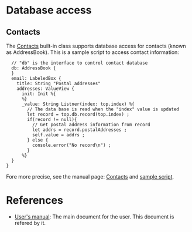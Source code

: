 # Database access

## Contacts
The [Contacts](https://github.com/steelwheels/KiwiScript/blob/master/KiwiLibrary/Document/Class/Contacts.md)  built-in class supports database access for contacts (known as AddressBook).
This is a sample script to access contact information:
````
  // "db" is the interface to control contact database
  db: AddressBook {
  }
  email: LabeledBox {
    title: String "Postal addresses"
    addresses: ValueView {
      init: Init %{
      %}
      _value: String Listner(index: top.index) %{
        // The data base is read when the "index" value is updated
        let record = top.db.record(top.index) ;
        if(record != null){
          // Get postal address information from record
          let addrs = record.postalAddresses ;
          self.value = addrs ;
        } else {
          console.error("No record\n") ;
        }
      %}
  }
}
````
Fore more precise, see the manual page: [Contacts](https://github.com/steelwheels/KiwiScript/blob/master/KiwiLibrary/Document/Class/Contacts.md) 
and [sample script](https://github.com/steelwheels/JSTerminal/blob/master/Resource/Sample/contact1.jspkg).

# References
* [User's manual](https://github.com/steelwheels/JSTerminal/blob/master/Documents/UsersManual.md): The main document for the user. This document is refered by it.
